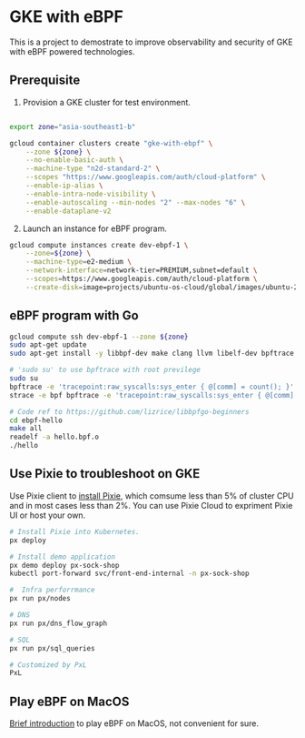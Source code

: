 
# GKE with eBPF

This is a project to demostrate to improve observability and security of GKE with eBPF powered technologies. 

## Prerequisite
1. Provision a GKE cluster for test environment.

```bash

export zone="asia-southeast1-b"

gcloud container clusters create "gke-with-ebpf" \
    --zone ${zone} \
    --no-enable-basic-auth \
    --machine-type "n2d-standard-2" \
    --scopes "https://www.googleapis.com/auth/cloud-platform" \
    --enable-ip-alias \
    --enable-intra-node-visibility \
    --enable-autoscaling --min-nodes "2" --max-nodes "6" \
    --enable-dataplane-v2

```

2. Launch an instance for eBPF program.

```bash
gcloud compute instances create dev-ebpf-1 \
    --zone=${zone} \
    --machine-type=e2-medium \
    --network-interface=network-tier=PREMIUM,subnet=default \
    --scopes=https://www.googleapis.com/auth/cloud-platform \
    --create-disk=image=projects/ubuntu-os-cloud/global/images/ubuntu-2110-impish-v20220609

```



## eBPF program with Go
```bash
gcloud compute ssh dev-ebpf-1 --zone ${zone}
sudo apt-get update
sudo apt-get install -y libbpf-dev make clang llvm libelf-dev bpftrace  strace golang

# 'sudo su' to use bpftrace with root previlege
sudo su
bpftrace -e 'tracepoint:raw_syscalls:sys_enter { @[comm] = count(); }' 
strace -e bpf bpftrace -e 'tracepoint:raw_syscalls:sys_enter { @[comm] = count(); }' 

# Code ref to https://github.com/lizrice/libbpfgo-beginners
cd ebpf-hello
make all
readelf -a hello.bpf.o
./hello


```



## Use Pixie to troubleshoot on GKE
Use Pixie client to [install Pixie](https://docs.pixielabs.ai/installing-pixie/install-guides/), which comsume less than 5% of cluster CPU and in most cases less than 2%. You can use Pixie Cloud to expriment Pixie UI or host your own.

```bash
# Install Pixie into Kubernetes.
px deploy 

# Install demo application
px demo deploy px-sock-shop
kubectl port-forward svc/front-end-internal -n px-sock-shop

#  Infra perforrmance 
px run px/nodes

# DNS
px run px/dns_flow_graph

# SQL
px run px/sql_queries

# Customized by PxL 
PxL

```

## Play eBPF on MacOS
[Brief introduction](./ebpf-macos/) to play eBPF on MacOS, not convenient for sure.